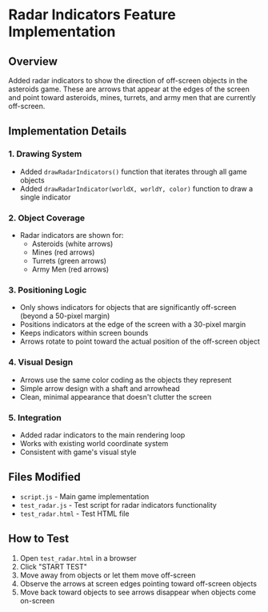 # Radar Indicators Feature Implementation

## Overview
Added radar indicators to show the direction of off-screen objects in the asteroids game. These are arrows that appear at the edges of the screen and point toward asteroids, mines, turrets, and army men that are currently off-screen.

## Implementation Details

### 1. Drawing System
- Added `drawRadarIndicators()` function that iterates through all game objects
- Added `drawRadarIndicator(worldX, worldY, color)` function to draw a single indicator

### 2. Object Coverage
- Radar indicators are shown for:
  - Asteroids (white arrows)
  - Mines (red arrows)
  - Turrets (green arrows)
  - Army Men (red arrows)

### 3. Positioning Logic
- Only shows indicators for objects that are significantly off-screen (beyond a 50-pixel margin)
- Positions indicators at the edge of the screen with a 30-pixel margin
- Keeps indicators within screen bounds
- Arrows rotate to point toward the actual position of the off-screen object

### 4. Visual Design
- Arrows use the same color coding as the objects they represent
- Simple arrow design with a shaft and arrowhead
- Clean, minimal appearance that doesn't clutter the screen

### 5. Integration
- Added radar indicators to the main rendering loop
- Works with existing world coordinate system
- Consistent with game's visual style

## Files Modified
- `script.js` - Main game implementation
- `test_radar.js` - Test script for radar indicators functionality
- `test_radar.html` - Test HTML file

## How to Test
1. Open `test_radar.html` in a browser
2. Click "START TEST"
3. Move away from objects or let them move off-screen
4. Observe the arrows at screen edges pointing toward off-screen objects
5. Move back toward objects to see arrows disappear when objects come on-screen
